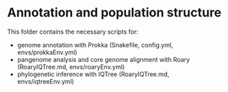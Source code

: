 # Annotation and population structure

This folder contains the necessary scripts for:
- genome annotation with Prokka (Snakefile, config.yml, envs/prokkaEnv.yml)
- pangenome analysis and core genome alignment with Roary (RoaryIQTree.md, envs/roaryEnv.yml)
- phylogenetic inference with IQTree (RoaryIQTree.md, envs/iqtreeEnv.yml)
